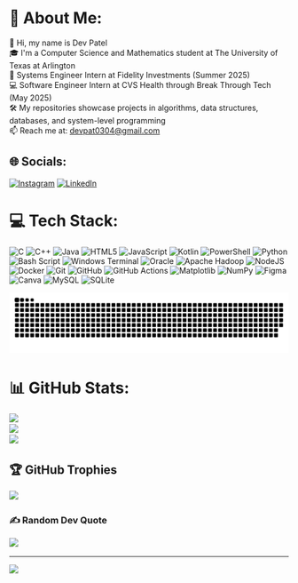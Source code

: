 # 💫 About Me:
👋 Hi, my name is Dev Patel<br>🎓 I'm a Computer Science and Mathematics student at The University of Texas at Arlington<br>💼 Systems Engineer Intern at Fidelity Investments (Summer 2025)<br>💻 Software Engineer Intern at CVS Health through Break Through Tech (May 2025)<br>🛠️ My repositories showcase projects in algorithms, data structures, databases, and system-level programming<br>📫 Reach me at: devpat0304@gmail.com


## 🌐 Socials:
[![Instagram](https://img.shields.io/badge/Instagram-%23E4405F.svg?logo=Instagram&logoColor=white)](https://instagram.com/devpatella) [![LinkedIn](https://img.shields.io/badge/LinkedIn-%230077B5.svg?logo=linkedin&logoColor=white)](https://linkedin.com/in/devpat0304) 

# 💻 Tech Stack:
![C](https://img.shields.io/badge/c-%2300599C.svg?style=for-the-badge&logo=c&logoColor=white) ![C++](https://img.shields.io/badge/c++-%2300599C.svg?style=for-the-badge&logo=c%2B%2B&logoColor=white) ![Java](https://img.shields.io/badge/java-%23ED8B00.svg?style=for-the-badge&logo=openjdk&logoColor=white) ![HTML5](https://img.shields.io/badge/html5-%23E34F26.svg?style=for-the-badge&logo=html5&logoColor=white) ![JavaScript](https://img.shields.io/badge/javascript-%23323330.svg?style=for-the-badge&logo=javascript&logoColor=%23F7DF1E) ![Kotlin](https://img.shields.io/badge/kotlin-%237F52FF.svg?style=for-the-badge&logo=kotlin&logoColor=white) ![PowerShell](https://img.shields.io/badge/PowerShell-%235391FE.svg?style=for-the-badge&logo=powershell&logoColor=white) ![Python](https://img.shields.io/badge/python-3670A0?style=for-the-badge&logo=python&logoColor=ffdd54) ![Bash Script](https://img.shields.io/badge/bash_script-%23121011.svg?style=for-the-badge&logo=gnu-bash&logoColor=white) ![Windows Terminal](https://img.shields.io/badge/Windows%20Terminal-%234D4D4D.svg?style=for-the-badge&logo=windows-terminal&logoColor=white) ![Oracle](https://img.shields.io/badge/Oracle-F80000?style=for-the-badge&logo=oracle&logoColor=white) ![Apache Hadoop](https://img.shields.io/badge/Apache%20Hadoop-66CCFF?style=for-the-badge&logo=apachehadoop&logoColor=black) ![NodeJS](https://img.shields.io/badge/node.js-6DA55F?style=for-the-badge&logo=node.js&logoColor=white) ![Docker](https://img.shields.io/badge/docker-%230db7ed.svg?style=for-the-badge&logo=docker&logoColor=white) ![Git](https://img.shields.io/badge/git-%23F05033.svg?style=for-the-badge&logo=git&logoColor=white) ![GitHub](https://img.shields.io/badge/github-%23121011.svg?style=for-the-badge&logo=github&logoColor=white) ![GitHub Actions](https://img.shields.io/badge/github%20actions-%232671E5.svg?style=for-the-badge&logo=githubactions&logoColor=white) ![Matplotlib](https://img.shields.io/badge/Matplotlib-%23ffffff.svg?style=for-the-badge&logo=Matplotlib&logoColor=black) ![NumPy](https://img.shields.io/badge/numpy-%23013243.svg?style=for-the-badge&logo=numpy&logoColor=white) ![Figma](https://img.shields.io/badge/figma-%23F24E1E.svg?style=for-the-badge&logo=figma&logoColor=white) ![Canva](https://img.shields.io/badge/Canva-%2300C4CC.svg?style=for-the-badge&logo=Canva&logoColor=white) ![MySQL](https://img.shields.io/badge/mysql-4479A1.svg?style=for-the-badge&logo=mysql&logoColor=white) ![SQLite](https://img.shields.io/badge/sqlite-%2307405e.svg?style=for-the-badge&logo=sqlite&logoColor=white)

<picture>
  <source media="(prefers-color-scheme: dark)" srcset="https://raw.githubusercontent.com/devpat0304/devpat0304/output/github-snake-dark.svg" />
  <source media="(prefers-color-scheme: light)" srcset="https://raw.githubusercontent.com/devpat0304/devpat0304/output/github-snake.svg" />
  <img alt="github-snake" src="https://raw.githubusercontent.com/devpat0304/devpat0304/output/github-snake.svg" />
</picture>

# 📊 GitHub Stats:
![](https://github-readme-stats.vercel.app/api?username=devpat0304&theme=highcontrast&hide_border=false&include_all_commits=true&count_private=true)<br/>
![](https://nirzak-streak-stats.vercel.app/?user=devpat0304&theme=highcontrast&hide_border=false)<br/>
![](https://github-readme-stats.vercel.app/api/top-langs/?username=devpat0304&theme=highcontrast&hide_border=false&include_all_commits=true&count_private=true&layout=compact)

## 🏆 GitHub Trophies
![](https://github-profile-trophy.vercel.app/?username=devpat0304&theme=radical&no-frame=false&no-bg=true&margin-w=4)

### ✍️ Random Dev Quote
![](https://quotes-github-readme.vercel.app/api?type=horizontal&theme=radical)

---
[![](https://visitcount.itsvg.in/api?id=devpat0304&icon=0&color=0)](https://visitcount.itsvg.in)

<!-- Proudly created with GPRM ( https://gprm.itsvg.in ) -->
